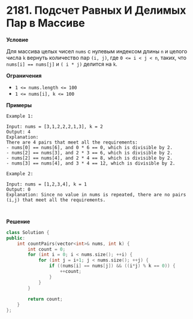# 2181. Подсчет Равных И Делимых Пар в Массиве

**Условие**

Для массива целых чисел `nums` с нулевым индексом длины `n` и целого числа `k` вернуть количество пар `(i, j)`, где `0 <= i < j < n`, таких, что `nums[i] == nums[j]` и `( i * j)` делится на `k`.

**Ограничения**

- `1 <= nums.length <= 100`
- `1 <= nums[i], k <= 100`

**Примеры**
```
Example 1:

Input: nums = [3,1,2,2,2,1,3], k = 2
Output: 4
Explanation:
There are 4 pairs that meet all the requirements:
- nums[0] == nums[6], and 0 * 6 == 0, which is divisible by 2.
- nums[2] == nums[3], and 2 * 3 == 6, which is divisible by 2.
- nums[2] == nums[4], and 2 * 4 == 8, which is divisible by 2.
- nums[3] == nums[4], and 3 * 4 == 12, which is divisible by 2.

Example 2:

Input: nums = [1,2,3,4], k = 1
Output: 0
Explanation: Since no value in nums is repeated, there are no pairs (i,j) that meet all the requirements.
 
 
```


**Решение**


```C++
class Solution {
public:
    int countPairs(vector<int>& nums, int k) {
        int count = 0;
        for (int i = 0; i < nums.size(); ++i) {
            for (int j = i+1; j < nums.size(); ++j) {
                if ((nums[i] == nums[j]) && ((i*j) % k == 0)) {
                    ++count;
                }
            }
        }
        
        return count;
    }
};
```


